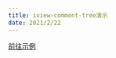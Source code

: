 ```yaml
---
title: iview-comment-tree演示
date: 2021/2/22
---
```


[前往示例](https://unnatural16.github.io/iview-comment-tree/)